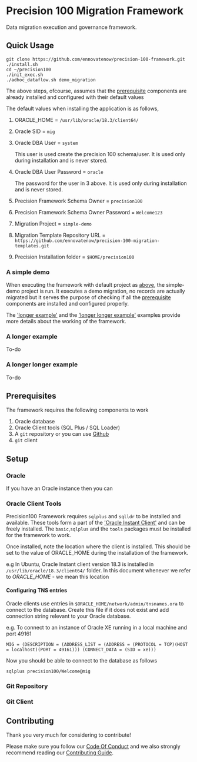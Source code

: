 # Precision 100 Migration Framework
Data migration execution and governance framework.

## Quick Usage
```
git clone https://github.com/ennovatenow/precision-100-framework.git
./install.sh
cd ~/precision100
./init_exec.sh
./adhoc_dataflow.sh demo_migration
```

The above steps, ofcourse, assumes that the [prerequisite](#prerequisites) components are already installed and configured with their default values
 
The default values when installing the application is as follows,

1. ORACLE_HOME = `/usr/lib/oracle/18.3/client64/`
2. Oracle SID = `mig`
3. Oracle DBA User = `system`

   This user is used create the precision 100 schema/user. It is used only during installation and is never stored.
4. Oracle DBA User Password = `oracle` 

   The password for the user in 3 above. It is used only during installation and is never stored.
5. Precision Framework Schema Owner = `precision100`
6. Precision Framework Schema Owner Password = `Welcome123`
7. Migration Project = `simple-demo`
8. Migration Template Repository URL = `https://github.com/ennovatenow/precision-100-migration-templates.git`
9. Precision Installation folder = `$HOME/precision100`

### A simple demo
When executing the framework with default project as [above](#quick-usage), the simple-demo project is run. It executes a demo migration, no records are actually migrated but it serves the purpose of checking if all the [prerequisite](#prerequisites) components are installed and configured properly. 

The ['longer example'](#a-longer-example) and the ['longer longer example'](#a-longer-longer-example) examples provide more details about the working of the framework. 

### A longer example
To-do

### A longer longer example
To-do

## Prerequisites
The framework requires the following components to work

1) Oracle database
2) Oracle Client tools (SQL Plus / SQL Loader)
3) A `git` repository or you can use [Github](http://github.com)
4) `git` client

## Setup
### Oracle
If you have an Oracle instance then you can

### Oracle Client Tools
Precision100 Framework requires `sqlplus` and `sqlldr` to be installed and available.
These tools form a part of the ['Oracle Instant Client'](https://www.oracle.com/technetwork/database/database-technologies/instant-client/overview/index.html) and can be freely installed. The `basic`,`sqlplus` and the `tools` packages must be installed for the framework to work.

Once installed, note the location where the client is installed. This should be set to the value of ORACLE_HOME during the installation of the framework.

e.g In Ubuntu, Oracle Instant client version 18.3 is installed in `/usr/lib/oracle/18.3/client64/` folder. In this document whenever we refer to *ORACLE_HOME* - we mean this location

#### Configuring TNS entries
Oracle clients use entries in `$ORACLE_HOME/network/admin/tnsnames.ora` to connect to the database. Create this file if it does not exist and add connection string relevant to your Oracle database.

e.g. To connect to an instance of Oracle XE running in a local machine and port 49161

```
MIG = (DESCRIPTION = (ADDRESS_LIST = (ADDRESS = (PROTOCOL = TCP)(HOST = localhost)(PORT = 49161))) (CONNECT_DATA = (SID = xe)))
```

Now you should be able to connect to the database as follows

```
sqlplus precision100/Welcome@mig
```



### Git Repository 

### Git Client

## Contributing
Thank you very much for considering to contribute!

Please make sure you follow our [Code Of Conduct](CODE_OF_CONDUCT.md) and we also strongly recommend reading our [Contributing Guide](CONTRIBUTING.md).

